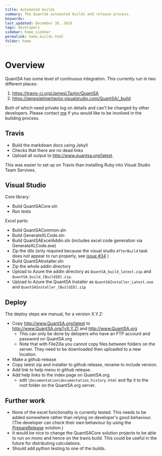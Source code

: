 ```yaml
---
title: Automated builds
summary: The QuantSA automated builds and release process.
keywords: 
last_updated: December 26, 2016
tags: developers
sidebar: home_sidebar
permalink: home_builds.html
folder: home
---
```


# Overview

QuantSA has some level of continuous integration.  This currently run in two different places:

1.   <https://travis-ci.org/JamesLTaylor/QuantSA>
2.   <https://jameslatimertaylor.visualstudio.com/QuantSA/_build>

Both of which need private log on details and can't be changed by other developers.  Please contact [me](mailto:James@cogn.co.za) if you would like to be involved in the building process.

## Travis

 * Build the markdown docs using Jekyll
 * Checks that there are no dead links
 * Upload all output to <http://www.quantsa.org/latest>.  
 
This was easier to set up on Travis than installing Ruby into Visual Studio Team Servives.

## Visual Studio

Core library:

* Build QuantSACore.sln
* Run tests

Excel parts:

* Build QuantSACommon.sln
* Build GenerateXLCode.sln
* Build QuantSAExcelAddin.sln (includes excel code generation via GenerateXLCode.exe)
* Zip the dlls (only required because the visual studio `AfterBuild` task does not appear to run properly, see [issue #34](https://github.com/JamesLTaylor/QuantSA/issues/34) )
* Build QuantSAInstaller.sln
* Zip the whole addin directory
* Upload to Azure the addin directory as `QuantSA_build_latest.zip` and `QuantSA_build_[BuildID].zip`.
* Upload to Azure the QuantSA Installer as `QuantSAInstaller_Latest.exe` and `QuantSAInstaller_[BuildID].zip`
 

## Deploy

The deploy steps are manual, for a version X.Y.Z:

* Copy <http://www.QuantSA.org/latest> to <http://www.QuantSA.org/[vX.Y.Z]> and <http://www.QuantSA.org>
  * This can only be done by delopers who have an FTP account and password on QuantSA.org
  * Note that with FileZilla you cannot copy files between folders on the server.  They need to be downloaded then uploaded to a new location.
* Make a github release
* Copy latest zip and installer to github release, rename to include version.
* Add link to help menu in github release.
* Add help links to the index page on QuantSA.org.
  * edit `\Documentation\documentation_history.html` and ftp it to the root folder on the QuantSA.org server.



## Further work

* None of the excel functionality is currently tested.  This needs to be added somewhere rather than relying on developer's good behaviour. (The developer can check their own behaviour by using the [PrepareRelease](home_projects.html#preparereleasesln) solution.)
* It would be nice to change the QuantSACore solution projects to be able to run on mono and hence on the travis build.  This could be useful in the future for distributing calculations.  
* Should add python testing to one of the builds.


